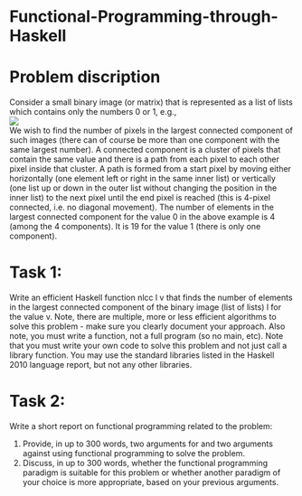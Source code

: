 # Functional-Programming-through-Haskell
# Problem discription 
Consider a small binary image (or matrix) that is represented as a list of lists which contains
only the numbers 0 or 1, e.g.,
<br>
<img src=https://github.com/Mohammedshaad99/Functional-Programming-through-Haskell/tree/main/image/image.jpeg></img>
<br>
We wish to find the number of pixels in the largest connected component of such images
(there can of course be more than one component with the same largest number). A connected component is a cluster of pixels that contain the same value and there is a path from
each pixel to each other pixel inside that cluster. A path is formed from a start pixel by moving either horizontally (one element left or right in the same inner list) or vertically (one list up
or down in the outer list without changing the position in the inner list) to the next pixel until
the end pixel is reached (this is 4-pixel connected, i.e. no diagonal movement). The number
of elements in the largest connected component for the value 0 in the above example is 4
(among the 4 components). It is 19 for the value 1 (there is only one component).
# Task 1:
Write an efficient Haskell function nlcc l v that finds the number of elements in the largest
connected component of the binary image (list of lists) l for the value v. Note, there are
multiple, more or less efficient algorithms to solve this problem - make sure you clearly
document your approach. Also note, you must write a function, not a full program (so no
main, etc).
Note that you must write your own code to solve this problem and not just call a library
function. You may use the standard libraries listed in the Haskell 2010 language report, but
not any other libraries.
# Task 2: 
Write a short report on functional programming related to the problem:
1. Provide, in up to 300 words, two arguments for and two arguments against using
functional programming to solve the problem.
2. Discuss, in up to 300 words, whether the functional programming paradigm is suitable
for this problem or whether another paradigm of your choice is more appropriate,
based on your previous arguments.
